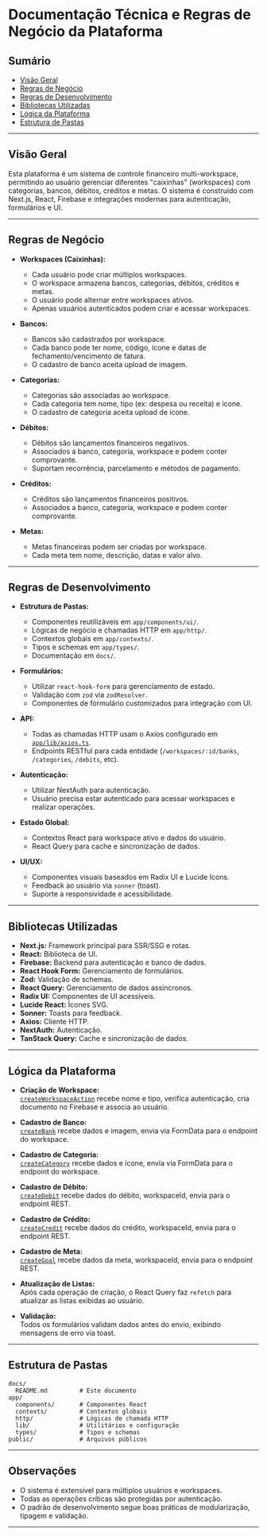 # Documentação Técnica e Regras de Negócio da Plataforma

## Sumário

- [Visão Geral](#visão-geral)
- [Regras de Negócio](#regras-de-negócio)
- [Regras de Desenvolvimento](#regras-de-desenvolvimento)
- [Bibliotecas Utilizadas](#bibliotecas-utilizadas)
- [Lógica da Plataforma](#lógica-da-plataforma)
- [Estrutura de Pastas](#estrutura-de-pastas)

---

## Visão Geral

Esta plataforma é um sistema de controle financeiro multi-workspace, permitindo ao usuário gerenciar diferentes "caixinhas" (workspaces) com categorias, bancos, débitos, créditos e metas. O sistema é construído com Next.js, React, Firebase e integrações modernas para autenticação, formulários e UI.

---

## Regras de Negócio

- **Workspaces (Caixinhas):**
  - Cada usuário pode criar múltiplos workspaces.
  - O workspace armazena bancos, categorias, débitos, créditos e metas.
  - O usuário pode alternar entre workspaces ativos.
  - Apenas usuários autenticados podem criar e acessar workspaces.

- **Bancos:**
  - Bancos são cadastrados por workspace.
  - Cada banco pode ter nome, código, ícone e datas de fechamento/vencimento de fatura.
  - O cadastro de banco aceita upload de imagem.

- **Categorias:**
  - Categorias são associadas ao workspace.
  - Cada categoria tem nome, tipo (ex: despesa ou receita) e ícone.
  - O cadastro de categoria aceita upload de ícone.

- **Débitos:**
  - Débitos são lançamentos financeiros negativos.
  - Associados a banco, categoria, workspace e podem conter comprovante.
  - Suportam recorrência, parcelamento e métodos de pagamento.

- **Créditos:**
  - Créditos são lançamentos financeiros positivos.
  - Associados a banco, categoria, workspace e podem conter comprovante.

- **Metas:**
  - Metas financeiras podem ser criadas por workspace.
  - Cada meta tem nome, descrição, datas e valor alvo.

---

## Regras de Desenvolvimento

- **Estrutura de Pastas:**
  - Componentes reutilizáveis em `app/components/ui/`.
  - Lógicas de negócio e chamadas HTTP em `app/http/`.
  - Contextos globais em `app/contexts/`.
  - Tipos e schemas em `app/types/`.
  - Documentação em `docs/`.

- **Formulários:**
  - Utilizar `react-hook-form` para gerenciamento de estado.
  - Validação com `zod` via `zodResolver`.
  - Componentes de formulário customizados para integração com UI.

- **API:**
  - Todas as chamadas HTTP usam o Axios configurado em [`app/lib/axios.ts`](../app/lib/axios.ts).
  - Endpoints RESTful para cada entidade (`/workspaces/:id/banks`, `/categories`, `/debits`, etc).

- **Autenticação:**
  - Utilizar NextAuth para autenticação.
  - Usuário precisa estar autenticado para acessar workspaces e realizar operações.

- **Estado Global:**
  - Contextos React para workspace ativo e dados do usuário.
  - React Query para cache e sincronização de dados.

- **UI/UX:**
  - Componentes visuais baseados em Radix UI e Lucide Icons.
  - Feedback ao usuário via `sonner` (toast).
  - Suporte a responsividade e acessibilidade.

---

## Bibliotecas Utilizadas

- **Next.js:** Framework principal para SSR/SSG e rotas.
- **React:** Biblioteca de UI.
- **Firebase:** Backend para autenticação e banco de dados.
- **React Hook Form:** Gerenciamento de formulários.
- **Zod:** Validação de schemas.
- **React Query:** Gerenciamento de dados assíncronos.
- **Radix UI:** Componentes de UI acessíveis.
- **Lucide React:** Ícones SVG.
- **Sonner:** Toasts para feedback.
- **Axios:** Cliente HTTP.
- **NextAuth:** Autenticação.
- **TanStack Query:** Cache e sincronização de dados.

---

## Lógica da Plataforma

- **Criação de Workspace:**  
  [`createWorkspaceAction`](../app/actions/workspace-actions.ts) recebe nome e tipo, verifica autenticação, cria documento no Firebase e associa ao usuário.

- **Cadastro de Banco:**  
  [`createBank`](../app/http/banks/create-bank.ts) recebe dados e imagem, envia via FormData para o endpoint do workspace.

- **Cadastro de Categoria:**  
  [`createCategory`](../app/http/categories/create-category.ts) recebe dados e ícone, envia via FormData para o endpoint do workspace.

- **Cadastro de Débito:**  
  [`createDebit`](../app/http/debits/create-debit.ts) recebe dados do débito, workspaceId, envia para o endpoint REST.

- **Cadastro de Crédito:**  
  [`createCredit`](../app/http/credits/create-credit.ts) recebe dados do crédito, workspaceId, envia para o endpoint REST.

- **Cadastro de Meta:**  
  [`createGoal`](../app/http/goals/create-goal.ts) recebe dados da meta, workspaceId, envia para o endpoint REST.

- **Atualização de Listas:**  
  Após cada operação de criação, o React Query faz `refetch` para atualizar as listas exibidas ao usuário.

- **Validação:**  
  Todos os formulários validam dados antes do envio, exibindo mensagens de erro via toast.

---

## Estrutura de Pastas

```
docs/
  README.md         # Este documento
app/
  components/       # Componentes React
  contexts/         # Contextos globais
  http/             # Lógicas de chamada HTTP
  lib/              # Utilitários e configuração
  types/            # Tipos e schemas
public/             # Arquivos públicos
```

---

## Observações

- O sistema é extensível para múltiplos usuários e workspaces.
- Todas as operações críticas são protegidas por autenticação.
- O padrão de desenvolvimento segue boas práticas de modularização, tipagem e validação.

---
